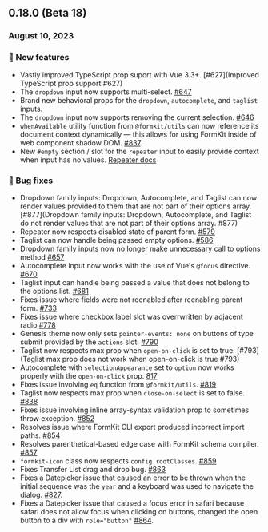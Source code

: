 ## 0.18.0 (Beta 18)

### August 10, 2023

### 💪 New features

- Vastly improved TypeScript prop suport with Vue 3.3+. [#627](Improved TypeScript prop support #627)
- The `dropdown` input now supports multi-select. [#647](https://github.com/formkit/formkit/issues/647)
- Brand new behavioral props for the `dropdown`, `autocomplete`, and `taglist` inputs.
- The `dropdown` input now supports removing the current selection. [#646](https://github.com/formkit/formkit/issues/646)
- `whenAvailable` utility function from `@formkit/utils` can now reference its document context dynamically — this allows for using FormKit inside of web component shadow DOM. [#837](https://github.com/formkit/formkit/issues/837).
- New `#empty` section / slot for the `repeater` input to easily provide context when input has no values. [Repeater docs](https://formkit.com/inputs/repeater#empty-state)

### 🐛 Bug fixes

- Dropdown family inputs: Dropdown, Autocomplete, and Taglist can now render values provided to them that are not part of their options array. [#877](Dropdown family inputs: Dropdown, Autocomplete, and Taglist do not render values that are not part of their options array. #877)
- Repeater now respects disabled state of parent form. [#579](https://github.com/formkit/formkit/issues/579)
- Taglist can now handle being passed empty options. [#586](https://github.com/formkit/formkit/issues/586)
- Dropdown family inputs now no longer make unnecessary call to options method [#657](https://github.com/formkit/formkit/issues/657)
- Autocomplete input now works with the use of Vue's `@focus` directive. [#670](https://github.com/formkit/formkit/issues/670)
- Taglist input can handle being passed a value that does not belong to the options list. [#681](https://github.com/formkit/formkit/issues/681)
- Fixes issue where fields were not reenabled after reenabling parent form. [#733](https://github.com/formkit/formkit/issues/733)
- Fixes issue where checkbox label slot was overrwritten by adjacent radio [#778](https://github.com/formkit/formkit/issues/778)
- Genesis theme now only sets `pointer-events: none` on buttons of type submit provided by the `actions` slot. [#790](https://github.com/formkit/formkit/issues/790)
- Taglist now respects max prop when `open-on-click` is set to true. [#793](Taglist max prop does not work when open-on-click is true #793)
- Autocomplete with `selectionAppearance` set to `option` now works properly with the `open-on-click` prop. [817](https://github.com/formkit/formkit/issues/817)
- Fixes issue involving `eq` function from `@formkit/utils`. [#819](https://github.com/formkit/formkit/issues/819)
- Taglist now respects max prop when `close-on-select` is set to false. [#838](https://github.com/formkit/formkit/issues/838)
- Fixes issue involving inline array-syntax validation prop to sometimes throw exception. [#852](https://github.com/formkit/formkit/issues/852)
- Resolves issue where FormKit CLI export produced incorrect import paths. [#854](https://github.com/formkit/formkit/issues/854)
- Resolves parenthetical-based edge case with FormKit schema compiler. [#857](https://github.com/formkit/formkit/issues/857)
- `formkit-icon` class now respects `config.rootClasses`. [#859](https://github.com/formkit/formkit/issues/859)
- Fixes Transfer List drag and drop bug. [#863](https://github.com/formkit/formkit/issues/863)
- Fixes a Datepicker issue that caused an error to be thrown when the initial sequence was the `year` and a keyboard was used to navigate the dialog. [#827](https://github.com/formkit/formkit/issues/827).
- Fixes a Datepicker issue that caused a focus error in safari because safari does not allow focus when clicking on buttons, changed the open button to a div with `role="button"` [#864](https://github.com/formkit/formkit/issues/864).